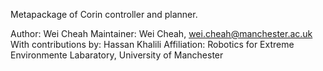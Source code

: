 Metapackage of Corin controller and planner.

Author: Wei Cheah
Maintainer: Wei Cheah, wei.cheah@manchester.ac.uk
With contributions by: Hassan Khalili
Affiliation: Robotics for Extreme Environmente Labaratory, University of Manchester
